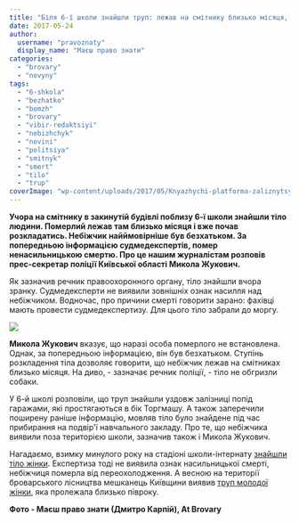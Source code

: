 ```yaml
---
title: "Біля 6-ї школи знайшли труп: лежав на смітнику близько місяця, - поліція"
date: 2017-05-24
author: 
  username: "pravoznaty"
  display_name: "Маєш право знати"
categories: 
  - "brovary"
  - "novyny"
tags: 
  - "6-shkola"
  - "bezhatko"
  - "bomzh"
  - "brovary"
  - "vibir-redaktsiyi"
  - "nebizhchyk"
  - "novini"
  - "politsiya"
  - "smitnyk"
  - "smert"
  - "tilo"
  - "trup"
coverImage: "wp-content/uploads/2017/05/Knyazhychi-platforma-zaliznytsya_00002.jpg"
---
```


**Учора на смітнику в закинутій будівлі поблизу 6-ї школи знайшли тіло людини. Померлий лежав там близько місяця і вже почав розкладатись. Небіжчик найймовірніше був безхатьком. За попередньою інформацією судмедекспертів, помер ненасильницькою смертю. Про це нашим журналістам розповів прес-секретар поліції Київської області Микола Жукович.**

Як зазначив речник правоохоронного органу, тіло знайшли вчора зранку. Судмедексперти не виявили зовнішніх ознак насилля над небіжчиком. Водночас, про причини смерті говорити зарано: фахівці мають провести судмедекспертизу. Для цього тіло забрали до моргу.

[![](https://mpz.brovary.org/wp-content/uploads/2017/05/9701orig.jpg)](https://mpz.brovary.org/wp-content/uploads/2017/05/9701orig.jpg)

**Микола Жукович** вказує, що наразі особа померлого не встановлена. Однак, за попередньою інформацією, він був безхатьком. Ступінь розкладення тіла дозволяє говорити, що небіжчик лежав на смітниках близько місяця. На диво, - зазначає речник поліції, - тіло не обгризли собаки.

У 6-й школі розповіли, що труп знайшли уздовж залізниці попід гаражами, які простягаються в бік Торгмашу. А також заперечили поширену раніше інформацію, мовляв тіло було знайдене під час прибирання на подвір'ї навчального закладу. Про те, що небіжчика виявили поза територією школи, зазначив також і Микола Жукович.

Нагадаємо, взимку минулого року на стадіоні школи-інтернату [знайшли тіло жінки](https://mpz.brovary.org/na-brovarskomu-stadioni-znajshly-tilo-35-richnoyi-zhinky-neshhasnyj-vypadok-chy-vbyvstvo/). Експертиза тоді не виявила ознак насильницької смерті, небіжчиця померла від переохолодження. А весною на території броварського лісництва мешканець Київщини виявив [труп молодої жінки](https://mpz.brovary.org/na-terytoriyi-brovarskogo-lisnytstva-znajshly-trup-zhinky-mvs/), яка пролежала близько півроку.

**Фото - Маєш право знати (Дмитро Карпій), At Brovary**
